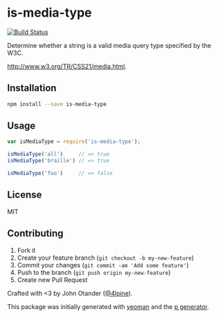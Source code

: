 # is-media-type

[![Build Status](https://secure.travis-ci.org/johnotander/is-media-type.png?branch=master)](https://travis-ci.org/johnotander/is-media-type)

Determine whether a string is a valid media query type specified by the W3C.

<http://www.w3.org/TR/CSS21/media.html>.

## Installation

```bash
npm install --save is-media-type
```

## Usage

```javascript
var isMediaType = require('is-media-type');

isMediaType('all')     // => true
isMediaType('braille') // => true

isMediaType('foo')     // => false
```

## License

MIT

## Contributing

1. Fork it
2. Create your feature branch (`git checkout -b my-new-feature`)
3. Commit your changes (`git commit -am 'Add some feature'`)
4. Push to the branch (`git push origin my-new-feature`)
5. Create new Pull Request

Crafted with <3 by John Otander ([@4lpine](https://twitter.com/4lpine)).

This package was initially generated with [yeoman](http://yeoman.io) and the [p generator](https://github.com/johnotander/generator-p.git).

